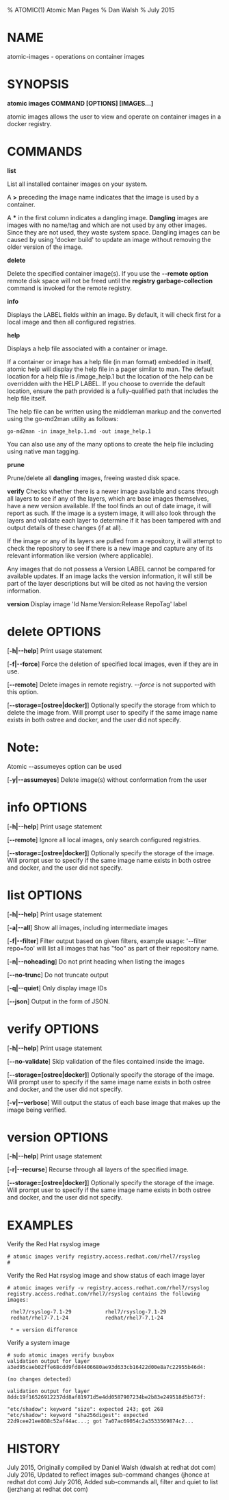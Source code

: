 % ATOMIC(1) Atomic Man Pages
% Dan Walsh
% July 2015
# NAME
atomic-images - operations on container images

# SYNOPSIS
**atomic images COMMAND [OPTIONS] [IMAGES...]**

atomic images allows the user to view and operate on container images in a docker registry.

# COMMANDS
**list**

  List all installed container images on your system.

  A  **>** preceding the image name indicates that the image is used by a container.

  A **\*** in the first column indicates a dangling image. **Dangling** images are images with no name/tag and which are not used by any other images. Since they are not used, they waste system space.  Dangling images can be caused by using 'docker build' to update an image without removing the older version of the image.

**delete**

  Delete the specified container image(s). If you use the **--remote option** remote disk space will not be freed until the **registry garbage-collection** command is invoked for the remote registry.

**info**

  Displays the LABEL fields within an image. By default, it will check first for a local image and then all configured registries.

**help**

  Displays a help file associated with a container or image.

  If a container or image has a help file (in man format) embedded in itself, atomic help will display the help file in a pager similar to man.  The default location for a help file is /image_help.1 but the location of the help can be overridden with the HELP LABEL.  If you choose to override the default location, ensure the path provided is a fully-qualified path that includes the help file itself.

  The help file can be written using the middleman markup and the converted using the go-md2man utility as follows:
```
go-md2man -in image_help.1.md -out image_help.1
```
You can also use any of the many options to create the help file including using native man tagging.

**prune**

  Prune/delete all **dangling** images, freeing wasted disk space.

**verify**
  Checks whether there is a newer image available and scans through all layers to see if any of the layers, which are  base  images themselves,  have a new version available.  If the tool finds an out of date image, it will report as such. If the image is a system image,  it will  also look through the layers and validate each layer to determine if it has been tampered with and output details of these changes (if at all).

  If the image or any of its layers are pulled from a repository, it will attempt to check the repository to see if there is a new image and capture any of its relevant information like version (where applicable).

  Any  images  that do not possess a Version LABEL cannot be compared for available updates.  If an image lacks the version information, it  will still be part of the layer descriptions but will be cited as not having the version information.

**version**
  Display image 'Id Name:Version:Release RepoTag' label

# delete OPTIONS
[**-h|--help**]
  Print usage statement

[**-f|--force**]
  Force the deletion of specified local images, even if they are in use.

[**--remote**]
  Delete images in remote registry.  *--force* is not supported with this option.

[**--storage=[ostree|docker]**]
  Optionally specify the storage from which to delete the image from. Will prompt user to specify if the same image name exists in both ostree and docker, and the user did not specify.

# Note:
Atomic --assumeyes option can be used

[**-y|--assumeyes**]
  Delete image(s) without conformation from the user

# info OPTIONS
[**-h|--help**]
  Print usage statement

[**--remote**]
  Ignore all local images, only search configured registries.

[**--storage=[ostree|docker]**]
  Optionally specify the storage of the image. Will prompt user to specify if the same image name exists in both ostree and docker, and the user did not specify.

# list OPTIONS
[**-h|--help**]
  Print usage statement

[**-a|--all**]
  Show all images, including intermediate images

[**-f|--filter**]
  Filter output based on given filters, example usage: '--filter repo=foo'
will list all images that has "foo" as part of their repository name.

[**-n|--noheading**]
  Do not print heading when listing the images

[**--no-trunc**]
  Do not truncate output

[**-q|--quiet**]
  Only display image IDs

[**--json**]
  Output in the form of JSON.

# verify OPTIONS

[**-h|--help**]
  Print usage statement

[**--no-validate**]
  Skip validation of the files contained inside the image.

[**--storage=[ostree|docker]**]
  Optionally specify the storage of the image. Will prompt user to specify if the same image name exists in both ostree and docker, and the user did not specify.

[**-v|--verbose**]
   Will output the status of each base image that makes up the image being verified.

# version OPTIONS
[**-h|--help**]
  Print usage statement

[**-r|--recurse**]
  Recurse through all layers of the specified image.

[**--storage=[ostree|docker]**]
  Optionally specify the storage of the image. Will prompt user to specify if the same image name exists in both ostree and docker, and the user did not specify.

# EXAMPLES
Verify the Red Hat rsyslog image

    # atomic images verify registry.access.redhat.com/rhel7/rsyslog
    #
Verify the Red Hat rsyslog image and show status of each image layer

    # atomic images verify -v registry.access.redhat.com/rhel7/rsyslog
    registry.access.redhat.com/rhel7/rsyslog contains the following images:

     rhel7/rsyslog-7.1-29           rhel7/rsyslog-7.1-29
     redhat/rhel7-7.1-24            redhat/rhel7-7.1-24

     * = version difference
Verify a system image

    # sudo atomic images verify busybox
    validation output for layer a3ed95caeb02ffe68cdd9fd84406680ae93d633cb16422d00e8a7c22955b46d4:

	(no changes detected)

    validation output for layer 8ddc19f16526912237dd8af81971d5e4dd0587907234be2b83e249518d5b673f:

    "etc/shadow": keyword "size": expected 243; got 268
    "etc/shadow": keyword "sha256digest": expected 22d9cee21ee808c52af44ac...; got 7a07ac69054c2a3533569874c2...

# HISTORY
July 2015, Originally compiled by Daniel Walsh (dwalsh at redhat dot com)
July 2016, Updated to reflect images sub-command changes (jhonce at redhat dot com)
July 2016, Added sub-commands all, filter and quiet to list (jerzhang at redhat dot com)
